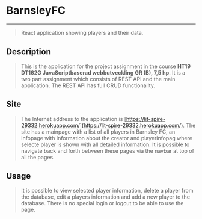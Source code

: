 # **BarnsleyFC**
-------
> React application showing players and their data.

## Description
> This is the application for the project assignment in the course **HT19 DT162G JavaScriptbaserad webbutveckling GR (B), 7,5 hp**. It is a two part assignment which consists of REST API and the main application. The REST API has full CRUD functionality.

## Site
> The Internet address to the application is [https://lit-spire-29332.herokuapp.com/](https://lit-spire-29332.herokuapp.com/). The site has a mainpage with a list of all players in Barnsley FC, an infopage with information about the creator and playerinfopag where selecte player is shown with all detailed information. It is possible to navigate back and forth between these pages via the navbar at top of all the pages.

## Usage
> It is possible to view selected player information, delete a player from the database, edit a players information and add a new player to the database. There is no special login or logout to be able to use the page.
